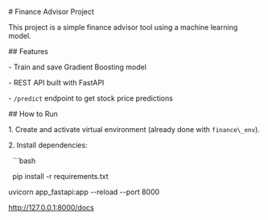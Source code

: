 \# Finance Advisor Project



This project is a simple finance advisor tool using a machine learning model.



\## Features

\- Train and save Gradient Boosting model

\- REST API built with FastAPI

\- `/predict` endpoint to get stock price predictions



\## How to Run

1\. Create and activate virtual environment (already done with `finance\_env`).

2\. Install dependencies:

&nbsp;  ```bash

&nbsp;  pip install -r requirements.txt



uvicorn app\_fastapi:app --reload --port 8000



http://127.0.0.1:8000/docs


